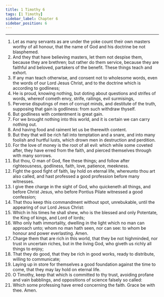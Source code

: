 ```yaml
---
title: 1 Timothy 6
tags: [1 Timothy]
sidebar_label: Chapter 6
sidebar_position: 6
---
```


---
1. Let as many servants as are under the yoke count their own masters worthy of all honour, that the name of God and his doctrine be not blasphemed.
2. And they that have believing masters, let them not despise them, because they are brethren; but rather do them service, because they are faithful and beloved, partakers of the benefit. These things teach and exhort.
3. If any man teach otherwise, and consent not to wholesome words, even the words of our Lord Jesus Christ, and to the doctrine which is according to godliness;
4. He is proud, knowing nothing, but doting about questions and strifes of words, whereof cometh envy, strife, railings, evil surmisings,
5. Perverse disputings of men of corrupt minds, and destitute of the truth, supposing that gain is godliness: from such withdraw thyself.
6. But godliness with contentment is great gain.
7. For we brought nothing into this world, and it is certain we can carry nothing out.
8. And having food and raiment let us be therewith content.
9. But they that will be rich fall into temptation and a snare, and into many foolish and hurtful lusts, which drown men in destruction and perdition.
10. For the love of money is the root of all evil: which while some coveted after, they have erred from the faith, and pierced themselves through with many sorrows.
11. But thou, O man of God, flee these things; and follow after righteousness, godliness, faith, love, patience, meekness.
12. Fight the good fight of faith, lay hold on eternal life, whereunto thou art also called, and hast professed a good profession before many witnesses.
13. I give thee charge in the sight of God, who quickeneth all things, and before Christ Jesus, who before Pontius Pilate witnessed a good confession;
14. That thou keep this commandment without spot, unrebukable, until the appearing of our Lord Jesus Christ:
15. Which in his times he shall shew, who is the blessed and only Potentate, the King of kings, and Lord of lords;
16. Who only hath immortality, dwelling in the light which no man can approach unto; whom no man hath seen, nor can see: to whom be honour and power everlasting. Amen.
17. Charge them that are rich in this world, that they be not highminded, nor trust in uncertain riches, but in the living God, who giveth us richly all things to enjoy;
18. That they do good, that they be rich in good works, ready to distribute, willing to communicate;
19. Laying up in store for themselves a good foundation against the time to come, that they may lay hold on eternal life.
20. O Timothy, keep that which is committed to thy trust, avoiding profane and vain babblings, and oppositions of science falsely so called:
21. Which some professing have erred concerning the faith. Grace be with thee. Amen.
